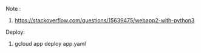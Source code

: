 Note :
1. https://stackoverflow.com/questions/15639475/webapp2-with-python3


Deploy:
1. gcloud app deploy app.yaml